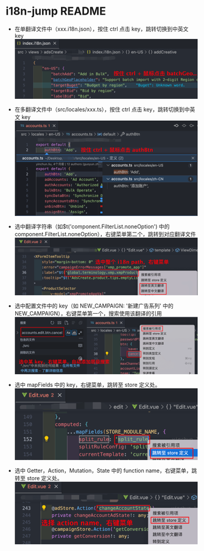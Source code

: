 # i18n-jump README
- 在单翻译文件中（xxx.i18n.json），按住 ctrl 点击 key，跳转切换到中英文 key
  ![](./readme/001.png)

- 在多翻译文件中（src/locales/xxx.ts），按住 ctrl 点击 key，跳转切换到中英文 key
  ![](./readme/002.png)

- 选中翻译字符串（如$t('component.FilterList.noneOption') 中的 component.FilterList.noneOption），右键菜单第二个，跳转到对应翻译文件
  ![](./readme/003.png)

- 选中配置文件中的 key（如 NEW_CAMPAIGN: '新建广告系列' 中的 NEW_CAMPAIGN），右键菜单第一个，搜索使用该翻译的引用
  ![](./readme/004.png)

- 选中 mapFields 中的 key，右键菜单，跳转至 store 定义处。
  ![](./readme/005.png)

- 选中 Getter，Action，Mutation，State 中的 function name，右键菜单，跳转至 store 定义处。
  ![](./readme/006.png)

